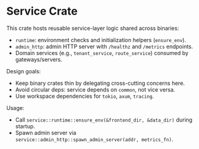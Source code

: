 # Service Crate

This crate hosts reusable service-layer logic shared across binaries:

- `runtime`: environment checks and initialization helpers (`ensure_env`).
- `admin_http`: admin HTTP server with `/healthz` and `/metrics` endpoints.
- Domain services (e.g., `tenant_service`, `route_service`) consumed by gateways/servers.

Design goals:
- Keep binary crates thin by delegating cross-cutting concerns here.
- Avoid circular deps: service depends on `common`, not vice versa.
- Use workspace dependencies for `tokio`, `axum`, `tracing`.

Usage:
- Call `service::runtime::ensure_env(&frontend_dir, &data_dir)` during startup.
- Spawn admin server via `service::admin_http::spawn_admin_server(addr, metrics_fn)`.